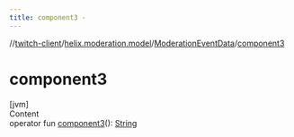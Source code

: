 ```yaml
---
title: component3 -
---
```

//[twitch-client](../../index.md)/[helix.moderation.model](../index.md)/[ModerationEventData](index.md)/[component3](component3.md)



# component3  
[jvm]  
Content  
operator fun [component3](component3.md)(): [String](https://kotlinlang.org/api/latest/jvm/stdlib/kotlin/-string/index.html)  



